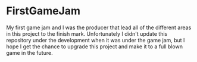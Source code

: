 # FirstGameJam
My first game jam and I was the producer that lead all of the different areas in this project to the finish mark. Unfortunately I didn't update this repository under the development when it was under the game jam, but I hope I get the chance to upgrade this project and make it to a full blown game in the future.
